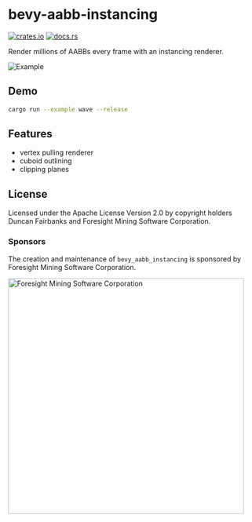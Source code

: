 # bevy-aabb-instancing

[![crates.io](https://img.shields.io/crates/v/bevy-aabb-instancing)](https://crates.io/crates/bevy-aabb-instancing)
[![docs.rs](https://docs.rs/bevy-aabb-instancing/badge.svg)](https://docs.rs/bevy-aabb-instancing)

Render millions of AABBs every frame with an instancing renderer.

![Example](https://raw.githubusercontent.com/ForesightMiningSoftwareCorporation/bevy-aabb-instancing/main/examples/wave.png)

## Demo

```sh
cargo run --example wave --release
```

## Features

- vertex pulling renderer
- cuboid outlining
- clipping planes

## License

Licensed under the Apache License Version 2.0 by copyright holders Duncan
Fairbanks and Foresight Mining Software Corporation.

### Sponsors

The creation and maintenance of `bevy_aabb_instancing` is sponsored by
Foresight Mining Software Corporation.

<img
src="https://user-images.githubusercontent.com/2632925/151242316-db3455d1-4934-4374-8369-1818daf512dd.png"
alt="Foresight Mining Software Corporation" width="480">

